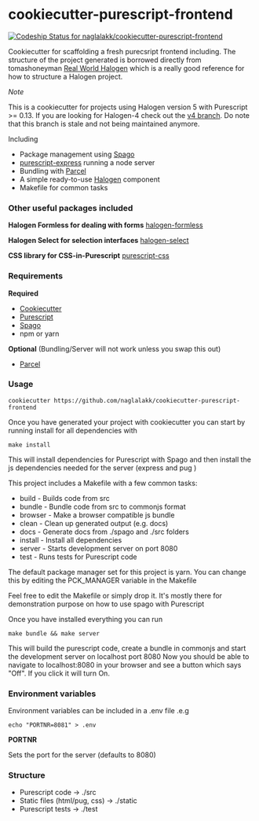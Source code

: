 cookiecutter-purescript-frontend
================================

[![Codeship Status for naglalakk/cookiecutter-purescript-frontend](https://app.codeship.com/projects/21ebe630-ac2a-0137-40b9-3ef406672b9a/status?branch=master)](https://app.codeship.com/projects/362177)

Cookiecutter for scaffolding a fresh purecsript frontend including. The structure of the project generated is borrowed directly from tomashoneyman [Real World Halogen](https://github.com/thomashoneyman/purescript-halogen-realworld) which is a really good reference for how to structure a Halogen project. 

*Note*

This is a cookiecutter for projects using Halogen version 5 with Purescript >= 0.13.
If you are looking for Halogen-4 check out the [v4 branch](https://github.com/naglalakk/cookiecutter-purescript-frontend/tree/v4). Do note that this
branch is stale and not being maintained anymore.

Including

* Package management using [Spago](https://github.com/spacchetti/spago)
* [purescript-express](https://github.com/nkly/purescript-express) running a node server
* Bundling with [Parcel](https://parceljs.org)
* A simple ready-to-use [Halogen](https://github.com/slamdata/purescript-halogen) component
* Makefile for common tasks

### Other useful packages included

**Halogen Formless for dealing with forms**
[halogen-formless](https://github.com/thomashoneyman/purescript-halogen-formless)

**Halogen Select for selection interfaces**
[halogen-select](https://github.com/citizennet/purescript-halogen-select)

**CSS library for CSS-in-Purescript**
[purescript-css](https://github.com/slamdata/purescript-css)


### Requirements

**Required**

* [Cookiecutter](https://github.com/audreyr/cookiecutter)
* [Purescript](https://github.com/purescript/purescript)
* [Spago](https://github.com/spacchetti/spago)
* npm or yarn

**Optional** (Bundling/Server will not work unless you swap this out)

* [Parcel](https://parceljs.org) 

### Usage

    cookiecutter https://github.com/naglalakk/cookiecutter-purescript-frontend

Once you have generated your project with cookiecutter you can start by running install for all dependencies with

    make install

This will install dependencies for Purescript with Spago and then install the js dependencies needed for the server (express and pug )

This project includes a Makefile with a few common tasks:

* build   - Builds code from src
* bundle  - Bundle code from src to commonjs format
* browser - Make a browser compatible js bundle
* clean   - Clean up generated output (e.g. docs)
* docs    - Generate docs from ./spago and ./src folders
* install - Install all dependencies
* server  - Starts development server on port 8080
* test    - Runs tests for Purescript code

The default package manager set for this project is yarn.
You can change this by editing the PCK_MANAGER variable in the Makefile

Feel free to edit the Makefile or simply drop it. It's mostly there for demonstration purpose on how to use spago with Purescript

Once you have installed everything you can run

    make bundle && make server

This will build the purescript code, create a bundle in commonjs and start the development server on localhost port 8080
Now you should be able to navigate to localhost:8080 in your browser and see a button which says "Off". If you click it will turn On.

### Environment variables

Environment variables can be included in a .env file .e.g

    echo "PORTNR=8081" > .env

**PORTNR**

Sets the port for the server (defaults to 8080)

### Structure

* Purescript code              -> ./src
* Static files (html/pug, css) -> ./static
* Purescript tests             -> ./test

